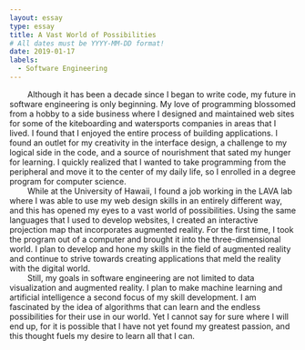 ```yaml
---
layout: essay
type: essay
title: A Vast World of Possibilities
# All dates must be YYYY-MM-DD format!
date: 2019-01-17
labels:
  - Software Engineering
---
```


&nbsp;&nbsp;&nbsp;&nbsp;&nbsp;&nbsp;&nbsp;&nbsp;Although it has been a decade since I began to write code, my future in software engineering is only beginning.  My love of programming blossomed from a hobby to a side business where I designed and maintained web sites for some of the kiteboarding and watersports companies in areas that I lived.  I found that I enjoyed the entire process of building applications.  I found an outlet for my creativity in the interface design, a challenge to my logical side in the code, and a source of nourishment that sated my hunger for learning.  I quickly realized that I wanted to take programming from the peripheral and move it to the center of my daily life, so I enrolled in a degree program for computer science.<br/>
&nbsp;&nbsp;&nbsp;&nbsp;&nbsp;&nbsp;&nbsp;&nbsp;While at the University of Hawaii, I found a job working in the LAVA lab where I was able to use my web design skills in an entirely different way, and this has opened my eyes to a vast world of possibilities.  Using the same languages that I used to develop websites, I created an interactive projection map that incorporates augmented reality.  For the first time, I took the program out of a computer and brought it into the three-dimensional world.  I plan to develop and hone my skills in the field of augmented reality and continue to strive towards creating applications that meld the reality with the digital world.<br/>
&nbsp;&nbsp;&nbsp;&nbsp;&nbsp;&nbsp;&nbsp;&nbsp;Still, my goals in software engineering are not limited to data visualization and augmented reality.  I plan to make machine learning and artificial intelligence a second focus of my skill development.  I am fascinated by the idea of algorithms that can learn and the endless possibilities for their use in our world.  Yet I cannot say for sure where I will end up, for it is possible that I have not yet found my greatest passion, and this thought fuels my desire to learn all that I can.


